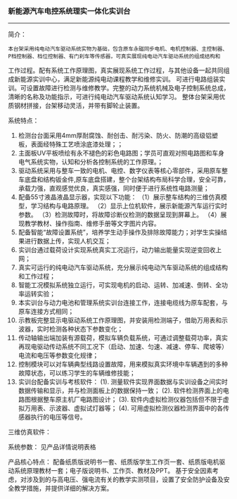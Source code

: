 
###  新能源汽车电控系统理实一体化实训台
-----------------------------------------------------------------

简介：

    本台架采用纯电动汽车驱动系统实物为基础，包含原车永磁同步电机、电机控制器、主控制器、P档控制器、档位控制器、有门刹车等传感器，可真实展现纯电动汽车驱动系统的组成结构和
工作过程。配有系统工作原理图，真实展现系统工作过程，与其他设备一起共同组成新能源实训中心，满足新能源纯电动课程教学和维修实训。
    可进行电路组装实训。可设置故障进行检测与维修教学。完整的动力系统机械及电子控制系统总成，清晰的名称及功能指示，可进行纯电动汽车驱动系统认知学习。
    整体台架采用优质钢材拼接，台架移动灵活，并带有脚轮止装置。

系统特点：
1. 检测台台面采用4mm厚耐腐蚀、耐创击、耐污染、防火、防潮的高级铝塑板，表面经特殊工艺喷涂底漆处理；；
2. 主面板UV平板喷绘有永不褪色的彩色电路图；学员可直观对照电路图和车身电气系统实物，认知和分析各控制系统的工作原理。；
3. 驱动系统采用与整车一致的电机、电控、数字仪表等核心零部件，采用原车整车底盘和结构钣金件,原车底盘搭建，整个台架结构布局科学合理，安全可靠，承载力强，直观感觉优良，真实感强，同时便于进行系统性电路测量；
4. 配备55寸液晶液晶显示器，实现以下功能：
  （1）展示整车结构的三维仿真模型，学习结构与电路原理。
  （2）显示上位机软件，展示新能源汽车运行实时参数。
  （3）检测故障时，将故障诊断仪检测的数据呈现到屏幕上。
  （4）展现教学教材、操作指南、维修手册等文字图片内容。
5. 配备智能“故障设置系统”，培养学生动手操作及排除故障能力；对学生实操结果进行数据上传，实现人机交互；
6. 实训台通过载荷设计实现系统真实工况运行，动力输出能量实现逆变回收上网；
7. 真实可运行的纯电动汽车驱动系统，充分展示纯电动汽车驱动系统的组成结构和工作过程；
8. 智能工况模拟系统独立运行，可实现电机的启动、运转、加减速、倒转、全功率运转实验；
9. 本实训台与动力电池和管理系统实训台连接工作，连接电缆线为原车配套，与原车连接方式相同；
10. 示教板完整显示电驱动系统工作原理图，并安装用检测端子，借助万用表和示波器，实时检测各种状态下参数变化；
11. 传动轴输出端加装有源载荷，模拟车辆负载系统，可通过调整载荷功率，真实再现电驱动传动系统不同工况下（启动、加速、匀速、减速、停车、爬坡等）电流和电压等参数变化规律；
12. 控制模块可以对车辆典型线路设置故障，用来模拟真实环境中车辆遇到的多种故障状态，可以练习学生的车辆维修技能；
13.	实训台配备实训与考核软件：
    (1). 测量软件实现界面数据与实训设备之间实时数据传输和显示，并与检测面板上的数据保持一致；
    (2). 软件检测界面上的电路图根据整车原主机厂电路图设计；
    (3). 软件内虚拟检测仪器包括但不限于虚拟万用表、示波器、虚拟试灯器等；
    (4). 可用虚拟检测仪器检测界面中的各传感器执行的电压等信号。


三维仿真软件：

系统参数：
      见产品详情说明表格


产品核心特点：
  配备纸质版说明书一套、纸质版学生工作页一套、纸质版电机驱动系统原理教材一套；电子版说明书、工作页、教材及PPT。
  基于安全因素考虑，对涉及到的与高电压、强电流有关的教学实测项目，设置了安全防护设备及安全教学措施，并提供详细的解决方案。
